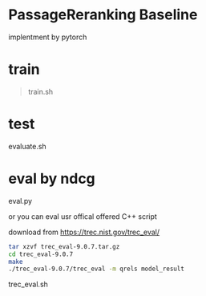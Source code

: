 # PassageReranking Baseline
implentment by pytorch

# train
> train.sh

# test
evaluate.sh

# eval by ndcg
eval.py

or you can eval usr offical offered C++ script

download from https://trec.nist.gov/trec_eval/

```bash
tar xzvf trec_eval-9.0.7.tar.gz
cd trec_eval-9.0.7
make
./trec_eval-9.0.7/trec_eval -m qrels model_result
```
trec_eval.sh
